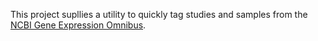 This project supllies a utility to quickly tag studies and samples from
the [NCBI Gene Expression Omnibus](https://www.ncbi.nlm.nih.gov/geo/).
